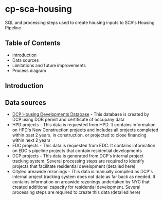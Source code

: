 # cp-sca-housing
SQL and processing steps used to create housing inputs to SCA's Housing Pipeline

## Table of Contents
- Introduction
- Data sources
- Limitations and future improvements
- Process diagram

## Introduction


## Data sources
- [DCP Housing Developments Database](https://github.com/NYCPlanning/db-housingdev) - This database is created by DCP using DOB permit and certificate of occupany data
- HPD projects - This data is requested from HPD. It contains information on HPD's New Construction projects and includes all projects completed within past 2 years, in construction, or projected to close financing within next 2 years
- EDC projects - This data is requested from EDC. It contains information on EDC's pipeline projects that contain residential developments
- DCP projects - This data is generated from DCP's internal project tracking system. Several processing steps are required to identify projects that facilitate residential development (detailed here)
- Cityled areawide rezonings - This data is manually compiled as DCP's internal project tracking system does not date as far back as needed. It contains information on areawide rezonings undertaken by NYC that created additional capacity for residential development. Several processing steps are required to create this data (detailed here)
